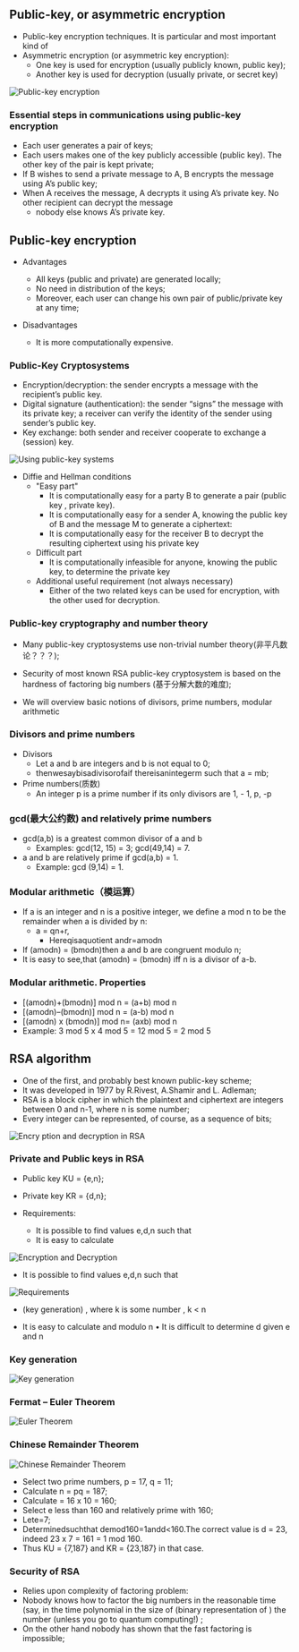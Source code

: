 ## Public-key, or asymmetric encryption

- Public-key encryption techniques. It is particular and most important kind of
- Asymmetric encryption (or asymmetric key encryption):
  - One key is used for encryption (usually publicly known, public key);
  - Another key is used for decryption (usually private, or secret key)

![Public-key encryption](./images/image-5.png)

### Essential steps in communications using public-key encryption

- Each user generates a pair of keys;
- Each users makes one of the key publicly accessible
  (public key). The other key of the pair is kept private;
- If B wishes to send a private message to A, B encrypts
  the message using A’s public key;
- When A receives the message, A decrypts it using A’s private key. No other recipient can decrypt the message
  - nobody else knows A’s private key.

## Public-key encryption

- Advantages

  - All keys (public and private) are generated locally;
  - No need in distribution of the keys;
  - Moreover, each user can change his own pair of public/private key at any time;

- Disadvantages
  - It is more computationally expensive.

### Public-Key Cryptosystems

- Encryption/decryption: the sender encrypts a message with the recipient’s public key.
- Digital signature (authentication): the sender “signs” the message with its private key; a receiver can verify the identity of the sender using sender’s public key.
- Key exchange: both sender and receiver cooperate to exchange a (session) key.

![Using public-key systems](./images/image-6.png)

- Diffie and Hellman conditions
  - "Easy part"
    - It is computationally easy for a party B to generate a pair (public key , private key).
    - It is computationally easy for a sender A, knowing the public key of B and the message M to generate a ciphertext:
    - It is computationally easy for the receiver B to decrypt the resulting ciphertext using his private key
  - Difficult part
    - It is computationally infeasible for anyone, knowing the public key, to determine the private key
  - Additional useful requirement (not always necessary)
    - Either of the two related keys can be used for encryption, with the other used for decryption.

### Public-key cryptography and number theory

- Many public-key cryptosystems use non-trivial number theory(非平凡数论？？？);

- Security of most known RSA public-key cryptosystem is based on the hardness of factoring big numbers (基于分解大数的难度);

- We will overview basic notions of divisors, prime numbers, modular arithmetic

### Divisors and prime numbers

- Divisors
  - Let a and b are integers and b is not equal to 0;
  - thenwesaybisadivisorofaif thereisanintegerm such that a = mb;
- Prime numbers(质数)
  - An integer p is a prime number if its only divisors are 1, - 1, p, -p

### gcd(最大公约数) and relatively prime numbers

- gcd(a,b) is a greatest common divisor of a and b
  - Examples: gcd(12, 15) = 3; gcd(49,14) = 7.
- a and b are relatively prime if gcd(a,b) = 1.
  - Example: gcd (9,14) = 1.

### Modular arithmetic（模运算）

- If a is an integer and n is a positive integer, we define a mod n to be the remainder when a is divided by n:
  - a = qn+r,
    - Hereqisaquotient andr=amodn
- If (amodn) = (bmodn)then a and b are congruent modulo n;
- It is easy to see,that (amodn) = (bmodn) iff n is a divisor of a-b.

### Modular arithmetic. Properties

- \[(amodn)+(bmodn)\] mod n = (a+b) mod n
- \[(amodn)–(bmodn)\] mod n = (a-b) mod n
- \[(amodn) x (bmodn)\] mod n= (axb) mod n
- Example: 3 mod 5 x 4 mod 5 = 12 mod 5 = 2 mod 5

## RSA algorithm

- One of the first, and probably best known public-key scheme;
- It was developed in 1977 by R.Rivest, A.Shamir and L. Adleman;
- RSA is a block cipher in which the plaintext and ciphertext are integers between 0 and n-1, where n is some number;
- Every integer can be represented, of course, as a sequence of bits;

![Encry ption and decryption in RSA](./images/image-7.png)

### Private and Public keys in RSA

- Public key KU = {e,n};
- Private key KR = {d,n};
- Requirements:

  - It is possible to find values e,d,n such that
  - It is easy to calculate

![Encryption and Decryption](./images/image-9.png)

- It is possible to find values e,d,n such that

![Requirements](./images/image-8.png)

- (key generation) , where k is some number , k < n

- It is easy to calculate and modulo n • It is difficult to determine d given e and n

### Key generation

![Key generation](./images/image-11.png)

### Fermat – Euler Theorem

![Euler Theorem](./images/image-12.png)

### Chinese Remainder Theorem

![Chinese Remainder Theorem](./images/image-13.png)

- Select two prime numbers, p = 17, q = 11;
- Calculate n = pq = 187;
- Calculate = 16 x 10 = 160;
- Select e less than 160 and relatively prime with 160;
- Lete=7;
- Determinedsuchthat demod160=1andd<160.The correct value is d = 23, indeed 23 x 7 = 161 = 1 mod 160.
- Thus KU = {7,187} and KR = {23,187} in that case.

### Security of RSA

- Relies upon complexity of factoring problem:
- Nobody knows how to factor the big numbers in the reasonable time (say, in the time polynomial in the size of (binary representation of ) the number (unless you go to quantum computing!) ;
- On the other hand nobody has shown that the fast factoring is impossible;
